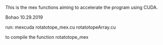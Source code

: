 This is the mex functions aiming to accelerate the program using CUDA.

Bohao
10.29.2019

run:
mexcuda rotatotope_mex.cu rotatotopeArray.cu

to compile the function rotatotope_mex
